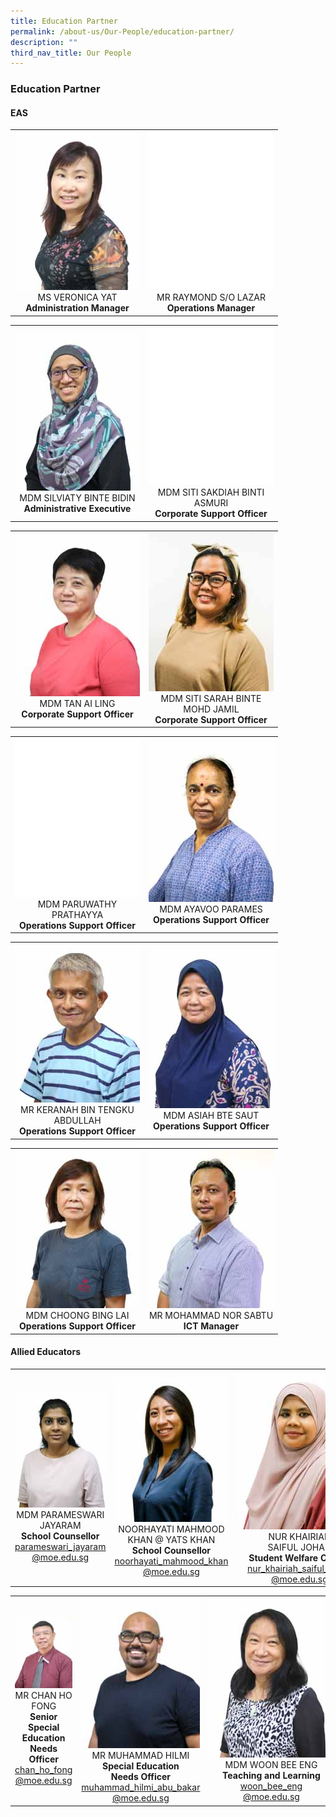 ```yaml
---
title: Education Partner
permalink: /about-us/Our-People/education-partner/
description: ""
third_nav_title: Our People
---
```

### **Education Partner**

#### EAS

<table>
	<tbody>
		<tr>
			<td style="width: 200px;">
				<div style="text-align: center;">
					<img src="/images/About Us/Our People/MS VERONICA YAT-200px.jpeg" style="width:200px">
					MS VERONICA YAT<br>
					<b>Administration Manager</b><br>
				</div>
			</td>
			<td style="width: 200px;">
				<div style="text-align: center;">
					<img src="/images/About Us/Our People/blank-200px.png" style="width:200px">
					MR RAYMOND S/O LAZAR<br>
					<b>Operations Manager</b><br>
				</div>
			</td>
		</tr>
	</tbody>
</table>

<table>
	<tbody>
		<tr>
			<td style="width: 200px;">
				<div style="text-align: center;">
					<img src="/images/About Us/Our People/MDM SILVIATY BIDIN-200px.jpeg" style="width:200px">
					MDM SILVIATY BINTE BIDIN<br>
					<b>Administrative Executive</b><br>
				</div>
			</td>
			<td style="width: 200px;">
				<div style="text-align: center;">
					<img src="/images/About Us/Our People/blank-200px.png" style="width:200px">
					MDM SITI SAKDIAH BINTI ASMURI<br>
					<b>Corporate Support Officer</b><br>
				</div>
			</td>
		</tr>
	</tbody>
</table>

<table>
	<tbody>
		<tr>
			<td style="width: 200px;">
				<div style="text-align: center; width: 200px;">
					<img src="/images/About Us/Our People/MDM TAN AI LING-200px.jpeg" style="width:200px">
					MDM TAN AI LING<br>
					<b>Corporate Support Officer</b><br>
				</div>
			</td>
			<td style="width: 200px;">
				<div style="text-align: center;">
					<img src="/images/About Us/Our People/MDM SITI SARAH BINTE MOHD JAMIL-200px.jpeg" style="width:200px">
					MDM SITI SARAH BINTE MOHD JAMIL<br>
					<b>Corporate Support Officer</b><br>
				</div>
			</td>
		</tr>
	</tbody>
</table>

<table>
	<tbody>
		<tr>
			<td style="width: 200px;">
				<div style="text-align: center;">
					<img src="/images/About Us/Our People/blank-200px.png" style="width:200px">
					MDM PARUWATHY PRATHAYYA<br>
					<b>Operations Support Officer</b><br>
				</div>
			</td>
			<td style="width: 200px;">
				<div style="text-align: center;">
					<img src="/images/About Us/Our People/MDM AYAVOO PARAMES-200px.jpeg" style="width:200px">
					MDM AYAVOO PARAMES<br>
					<b>Operations Support Officer</b><br>
				</div>
			</td>
		</tr>
	</tbody>
</table>

<table>
	<tbody>
		<tr>
			<td style="width: 200px;">
				<div style="text-align: center;">
					<img src="/images/About Us/Our People/MR KERANAH TENGKU ABDULLAH-200px.jpeg" style="width:200px">
					MR KERANAH BIN TENGKU ABDULLAH<br>
					<b>Operations Support Officer</b><br>
				</div>
			</td>
			<td style="width: 200px;">
				<div style="text-align: center;">
					<img src="/images/About Us/Our People/MDM ASIAH BTE SAUT-200px.jpeg" style="width:200px">
					MDM ASIAH BTE SAUT<br>
					<b>Operations Support Officer</b><br>
				</div>
			</td>
		</tr>
	</tbody>
</table>
	 
<table>
	<tbody>
		<tr>
			<td style="width: 200px;">
				<div style="text-align: center;">
					<img src="/images/About Us/Our People/MDM CHOONG BING LAI-200px.jpeg" style="width:200px">
					MDM CHOONG BING LAI<br>
					<b>Operations Support Officer</b><br>
				</div>
			</td>
			<td style="width: 200px;">
				<div style="text-align: center;">
					<img src="/images/About Us/Our People/MR MOHAMMAD NOR SABTU 01-200px.jpeg" style="width:200px">
					MR MOHAMMAD NOR SABTU<br>
					<b>ICT Manager</b><br>
				</div>
			</td>
		</tr>
	</tbody>
</table>
		 
#### Allied Educators

<table>
	<tbody>
		<tr>
			<td style="width: 200px;">
				<div style="text-align: center;">
					<img src="/images/About Us/Our People/MDM PARAMESWARI JAYARAM-200px.jpeg" style="width:200px">
					MDM PARAMESWARI JAYARAM<br>
					<b>School Counsellor</b><br>
					<a href="mailto:parameswari_jayaram@moe.edu.sg" target="">parameswari_jayaram<br>@moe.edu.sg</a>
				</div>
			</td>
			<td style="width: 200px;">
				<div style="text-align: center;">
					<img src="/images/About Us/Our People/MS NOORHAYATI MAHMOOD KHAN 01-200px.jpeg" style="width:200px">
					NOORHAYATI MAHMOOD KHAN @ YATS KHAN<br>
					<b>School Counsellor</b><br>
					<a href="mailto:noorhayati_mahmood_khan@moe.edu.sg" target="">noorhayati_mahmood_khan<br>@moe.edu.sg</a>
				</div>
			</td>
			<td style="width: 200px;">
				<div style="text-align: center; width: 200px;">
					<img src="/images/About Us/Our People/NUR KHAIRIAH SAIFUL JOHAN-200px.jpeg" style="width:200px">
					NUR KHAIRIAH<br>SAIFUL JOHAN<br>
					<b>Student Welfare Officer</b><br>
					<a href="mailto:nur_khairiah_saiful_johan@moe.edu.sg" target="">nur_khairiah_saiful_johan<br>@moe.edu.sg</a>
				</div>
			</td>
		</tr>
	</tbody>
</table>

<table>
	<tbody>
		<tr>
			<td style="width: 200px;">
				<div style="text-align: center;">
					<img src="/images/About Us/Our People/MR CHAN HO FONG-200px.jpeg" style="width:200px">
					MR CHAN HO FONG<br>
					<b>Senior Special Education Needs Officer</b><br>
					<a href="mailto:chan_ho_fong@moe.edu.sg" target="">chan_ho_fong<br>@moe.edu.sg</a>
				</div>
			</td>
			<td style="width: 200px;">
				<div style="text-align: center;">
					<img src="/images/About Us/Our People/MR MUHAMMAD HILMI-200px.jpeg" style="width:200px">
					MR MUHAMMAD HILMI<br>
					<b>Special Education<br>Needs Officer</b><br>
					<a href="mailto:muhammad_hilmi_abu_bakar@moe.edu.sg" target="">muhammad_hilmi_abu_bakar<br>@moe.edu.sg</a>
				</div>
			</td>
			<td style="width: 200px;">
				<div style="text-align: center; width: 200px;">
					<img src="/images/About Us/Our People/MDM WOON BEE ENG-200px.jpeg" style="width:200px">
					MDM WOON BEE ENG<br>
					<b>Teaching and Learning</b><br>
					<a href="mailto:woon_bee_eng@moe.edu.sg" target="">woon_bee_eng<br>@moe.edu.sg</a>
				</div>
			</td>
		</tr>
	</tbody>
</table